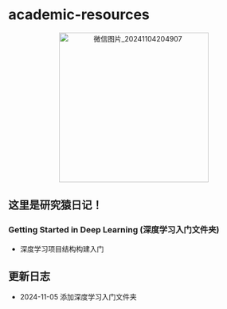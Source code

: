 # academic-resources
<div style="text-align: center;">
  <img src="https://github.com/user-attachments/assets/b8f98ffc-6796-4128-b4fb-a0299ffed50f" alt="微信图片_20241104204907" width="300"/>
</div>


## 这里是研究猿日记！


### Getting Started in Deep Learning (深度学习入门文件夹)
- 深度学习项目结构构建入门


## 更新日志
- 2024-11-05 添加深度学习入门文件夹
